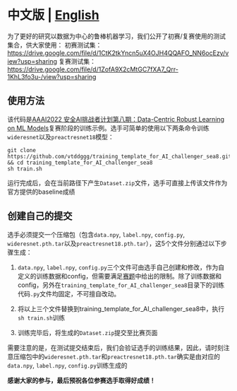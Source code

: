 

# 中文版 | [English](https://github.com/vtddggg/training_template_for_AI_challenger_sea8/blob/main/README_EN.md)

为了更好的研究以数据为中心的鲁棒机器学习，我们公开了初赛/复赛使用的测试集合，供大家使用：
初赛测试集：https://drive.google.com/file/d/1CtK2tkYncn5uX4OJH4QQAFO_NN6ocEzy/view?usp=sharing
复赛测试集：https://drive.google.com/file/d/1ZofA9X2cMtGC7fXA7_Qrr-1KhL3fo3u-/view?usp=sharing

## 使用方法

该代码是[AAAI2022 安全AI挑战者计划第八期：Data-Centric Robust Learning on ML Models](https://tianchi.aliyun.com/competition/entrance/531939/introduction)复赛阶段的训练示例。选手可简单的使用以下两条命令训练`wideresnet`以及`preactresnet18`模型：

```
git clone https://github.com/vtddggg/training_template_for_AI_challenger_sea8.git && cd training_template_for_AI_challenger_sea8
sh train.sh
```
运行完成后，会在当前路径下产生`Dataset.zip`文件，选手可直接上传该文件作为官方提供的baseline成绩

## 创建自己的提交
选手必须提交一个压缩包（包含`data.npy`, `label.npy`, `config.py`, `wideresnet.pth.tar`以及`preactresnet18.pth.tar`），这5个文件分别通过以下步骤生成：

1. `data.npy`, `label.npy`, `config.py`三个文件可由选手自己创建和修改，作为自定义的训练数据和config，但需要满足[赛题](https://tianchi.aliyun.com/competition/entrance/531939/information)中给出的限制。除了训练数据和config，另外在`training_template_for_AI_challenger_sea8`目录下的训练代码`.py`文件均固定，不可擅自改动。

2. 将以上三个文件替换到training_template_for_AI_challenger_sea8中，执行`sh train.sh`训练

3. 训练完毕后，将生成的`Dataset.zip`提交至比赛页面

需要注意的是，在测试提交结束后，我们会验证选手的训练结果，因此，请时刻注意压缩包中的`wideresnet.pth.tar`和`preactresnet18.pth.tar`确实是由对应的`data.npy`, `label.npy`, `config.py`训练生成的


**感谢大家的参与，最后预祝各位参赛选手取得好成绩！**
